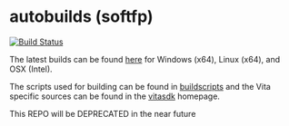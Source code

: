 autobuilds (softfp)
==========
[![Build Status](https://travis-ci.org/vitasdk/autobuilds.svg?branch=master)](https://travis-ci.org/vitasdk/autobuilds)

The latest builds can be found [here](https://github.com/vitasdk/autobuilds/releases/) for Windows (x64), Linux (x64), and OSX (Intel).

The scripts used for building can be found in [buildscripts](https://github.com/vitasdk/buildscripts) and the Vita specific sources can be found in the [vitasdk](https://github.com/vitasdk) homepage.

This REPO will be DEPRECATED in the near future
